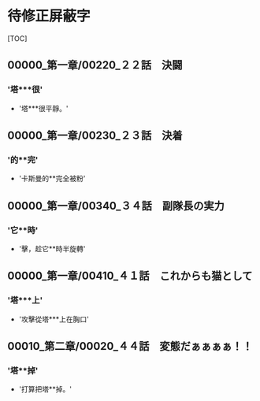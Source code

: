 # 待修正屏蔽字

[TOC]

## 00000_第一章/00220_２２話　決闘

### '塔***很'

- '塔***很平靜。'


## 00000_第一章/00230_２３話　決着

### '的**完'

- '卡斯曼的**完全被粉'


## 00000_第一章/00340_３４話　副隊長の実力

### '它**時'

- '擊，趁它**時半旋轉'


## 00000_第一章/00410_４１話　これからも猫として

### '塔***上'

- '攻擊從塔***上在胸口'


## 00010_第二章/00020_４４話　変態だぁぁぁぁ！！

### '塔**掉'

- '打算把塔**掉。'
